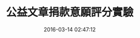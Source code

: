 ---
layout: inner
position: right
title: '公益文章捐款意願評分實驗'
date: '2016-03-14 02:47:12'
categories: development
project_role: wrench
tags: HTML CSS JavaScript PHP
featured_image: 'img/posts/cover-rating.jpg'
project_link: ''
button_icon: 'github'
button_text: '查看專案'
website_link: 'http://mmnet.iis.sinica.edu.tw/~cslin/rating/welcome2.php'
website_text: '瀏覽網站'
data_link: 'http://mmnet.iis.sinica.edu.tw/~cslin/rating/statistics.phtml'
data_text: '資料檢視'
lead_text: '本實驗目的在研究公益文章之照片與標題的影響力，進以提升捐款意願。每一回合將會隨機顯示公益文章的標題及／或照片，請您根據題目來評分。'
---
